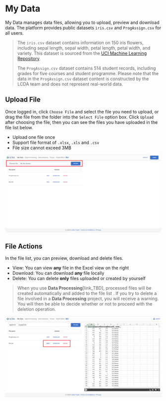 # My Data

My Data manages data files, allowing you to upload, preview and download data. The platform provides public
datasets `iris.csv` and `ProgAssign.csv` for all users.

> The `iris.csv` dataset contains information on 150 iris flowers, including sepal length, sepal width, petal length,
> petal width, and variety. This dataset is sourced from
> the [UCI Machine Learning Repository](https://archive.ics.uci.edu/ml/datasets/iris).
>
> The `ProgAssign.csv` dataset contains 514 student records, including grades for five courses and student programme.
> Please note that the data in the `ProgAssign.csv` dataset content is constructed by the LCDA team and does not represent
> real-world data.

## Upload File

Once logged in, click `Choose File` and select the file you need to upload, or drag the file from the folder into
the `Select File` option box. Click `Upload` after choosing the file, then you can see the files you have uploaded in
the file list below.

- Upload one file once
- Support file format of `.xlsx`, `.xls` and `.csv`
- File size cannot exceed 3MB

![my_data_upload](./images/my-data/my_data_file.png)

## File Actions

In the file list, you can preview, download and delete files.

- View: You can view **any** file in the Excel view on the right
- Download: You can download **any** file locally
- Delete: You can delete **only** files uploaded or created by yourself

> When you use **Data Processing**[link_TBD], processed files will be created automatically and added to the file list .
> If you try to delete a file involved in a **Data Processing** project, you will receive a warning. You will then be
> able to decide whether or not to proceed with the deletion operation.

![my_data_action](./images/my-data/my_data_action.png)
